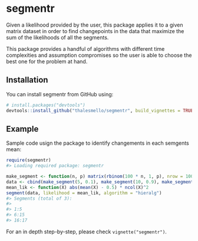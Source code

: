 
<!-- README.md is generated from README.Rmd. Please edit that file -->

# segmentr

Given a likelihood provided by the user, this package applies it to a
given matrix dataset in order to find changepoints in the data that
maximize the sum of the likelihoods of all the segments.

This package provides a handful of algorithms with different time
complexities and assumption compromises so the user is able to choose
the best one for the problem at hand.

## Installation

You can install segmentr from GitHub using:

``` r
# install.packages("devtools")
devtools::install_github("thalesmello/segmentr", build_vignettes = TRUE)
```

## Example

Sample code usign the package to identify changements in each semgents
mean:

``` r
require(segmentr)
#> Loading required package: segmentr

make_segment <- function(n, p) matrix(rbinom(100 * n, 1, p), nrow = 100)
data <- cbind(make_segment(5, 0.1), make_segment(10, 0.9), make_segment(2, 0.1))
mean_lik <- function(X) abs(mean(X) - 0.5) * ncol(X)^2
segment(data, likelihood = mean_lik, algorithm = "hieralg")
#> Segments (total of 3):
#> 
#> 1:5
#> 6:15
#> 16:17
```

For an in depth step-by-step, please check `vignette("segmentr")`.
